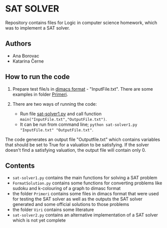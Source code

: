 # SAT SOLVER #

Repository contains files for Logic in computer science homework, which was to implement a SAT solver.

## Authors
* Ana Borovac
* Katarina Černe

## How to run the code 
1. Prepare test file/s in [dimacs format](http://www.satcompetition.org/2009/format-benchmarks2009.html) - "InputFile.txt". There are some examples in folder [Primeri](Primeri).
2. There are two ways of running the code:

	* Run file [sat-solver1.py](sat-solver1.py) and call function `main("InputFile.txt","OutputFile.txt")`.
	* It can be run from command line; `python sat-solver1.py "InputFile.txt" "OutputFile.txt"`.
	
The code generates an output file "Outputfile.txt" which contains variables that should be set to True for a valuation to be satisfying.
If the solver doesn't find a satisfying valuation, the output file will contain only 0.

## Contents
* `sat-solver1.py` contains the main functions for solving a SAT problem
* `FormatSolution.py` contains some functions for converting problems like sudoku and k-colouring of a graph to dimasc format
* the folder `Primeri` contains some files in dimacs format that were used for testing the SAT solver as well as the outputs the SAT solver generated and some official solutions to those problems
* the folder `Viri` contains some literature
* `sat-solver2.py` contains an alternative implementation of a SAT solver which is not yet complete